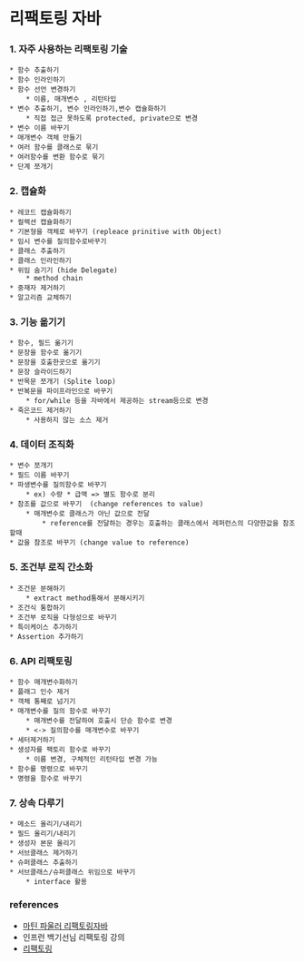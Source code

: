 # 리팩토링 자바 

### 1. 자주 사용하는 리팩토링 기술
    * 함수 추출하기
    * 함수 인라인하기
    * 함수 선언 변경하기
        * 이름, 매개변수 , 리턴타입
    * 변수 추출하기, 변수 인라인하기,변수 캡슐화하기
        * 직접 접근 못하도록 protected, private으로 변경
    * 변수 이름 바꾸기
    * 매개변수 객체 만들기
    * 여러 함수를 클래스로 묶기
    * 여러함수를 변환 함수로 묶기
    * 단계 쪼개기

### 2. 캡슐화
    * 레코드 캡슐화하기
    * 컬렉션 캡슐화하기
    * 기본형을 객체로 바꾸기 (repleace prinitive with Object)
    * 임시 변수를 질의함수로바꾸기
    * 클래스 추출하기
    * 클래스 인라인하기
    * 위임 숨기기 (hide Delegate)
        * method chain
    * 중재자 제거하기
    * 알고리즘 교체하기

### 3. 기능 옮기기
    * 함수, 필드 옮기기
    * 문장을 함수로 옮기기
    * 문장을 호출한곳으로 옮기기
    * 문장 슬라이드하기
    * 반목문 쪼개기 (Splite loop)
    * 반복문을 파이프라인으로 바꾸기
        * for/while 등을 자바에서 제공하는 stream등으로 변경
    * 죽은코드 제거하기
        * 사용하지 않는 소스 제거

### 4. 데이터 조직화
    * 변수 쪼개기
    * 필드 이름 바꾸기
    * 파생변수를 질의함수로 바꾸기
        * ex) 수량 * 급액 => 별도 함수로 분리
    * 참조를 값으로 바꾸기  (change references to value)
        * 매개변수로 클래스가 아닌 값으로 전달
            * reference를 전달하는 경우는 호출하는 클래스에서 레퍼런스의 다양한값을 참조할때
    * 값을 참조로 바꾸기 (change value to reference)

### 5. 조건부 로직 간소화

    * 조건문 분해하기
        * extract method통해서 분해시키기
    * 조건식 통합하기
    * 조건부 로직을 다형성으로 바꾸기
    * 특이케이스 추가하기
    * Assertion 추가하기

### 6. API 리팩토링
    * 함수 매개변수화하기
    * 플래그 인수 제거
    * 객체 통째로 넘기기
    * 매개변수를 질의 함수로 바꾸기 
        * 매개변수를 전달하여 호출시 단순 함수로 변경    
        * <-> 질의함수를 매개변수로 바꾸기
    * 세터제거하기
    * 생성자를 팩토리 함수로 바꾸기
        * 이름 변경, 구체적인 리턴타입 변경 가능 
    * 함수를 명령으로 바꾸기
    * 명령을 함수로 바꾸기

### 7. 상속 다루기
    * 메소드 올리기/내리기
    * 필드 올리기/내리기
    * 생성자 본문 올리기
    * 서브클래스 제거하기
    * 슈퍼클래스 추출하기
    * 서브클래스/슈퍼클래스 위임으로 바꾸기
        * interface 활용

### references
* [마틴 파울러 리팩토링자바](https://www.aladin.co.kr/shop/wproduct.aspx?ItemId=236186172)
* 인프런 백기선님 리팩토링 강의
* [리팩토링](https://refactoring.com/catalog)